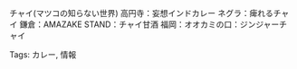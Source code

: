 チャイ(マツコの知らない世界)
高円寺：妄想インドカレー ネグラ：痺れるチャイ
鎌倉：AMAZAKE STAND：チャイ甘酒
福岡：オオカミの口：ジンジャーチャイ



Tags:
  カレー, 情報